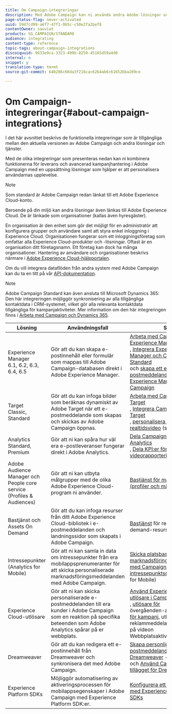 ```yaml
---
title: Om Campaign-integreringar
description: Med Adobe Campaign kan ni använda andra Adobe-lösningar och kombinera deras olika funktioner.
page-status-flag: never-activated
uuid: 59d7cd99-a6f7-47f1-9b5c-c50e27a2bef8
contentOwner: sauviat
products: SG_CAMPAIGN/STANDARD
audience: integrating
content-type: reference
topic-tags: about-campaign-integrations
discoiquuid: 9633e9ca-3323-499b-8259-45165d59a4d0
internal: n
snippet: y
translation-type: tm+mt
source-git-commit: 640286c66da3f216cac6264ab6c61652bba209ce

---
```



# Om Campaign-integreringar{#about-campaign-integrations}

I det här avsnittet beskrivs de funktionella integreringar som är tillgängliga mellan den aktuella versionen av Adobe Campaign och andra lösningar och tjänster.

Med de olika integreringar som presenteras nedan kan ni kombinera funktionerna för leverans och avancerad kampanjhantering i Adobe Campaign med en uppsättning lösningar som hjälper er att personalisera användarnas upplevelse.

>[!NOTE]
>
> Som standard är Adobe Campaign redan länkat till ett Adobe Experience Cloud-konto.

Beroende på din miljö kan andra lösningar även länkas till Adobe Experience Cloud. De är länkade som organisationer (kallas även hyresgäster).

En organisation är den enhet som gör det möjligt för en administratör att konfigurera grupper och användare samt att styra enkel inloggning i Experience Cloud. Organisationen fungerar som ett inloggningsföretag som omfattar alla Experience Cloud-produkter och -lösningar. Oftast är en organisation ditt företagsnamn. Ett företag kan dock ha många organisationer. Hantering av användare och organisationer beskrivs närmare i [Adobe Experience Cloud-hjälpportalen](https://marketing.adobe.com/resources/help/en_US/mcloud/organizations.html).

Om du vill integrera dataflöden från andra system med Adobe Campaign kan du ta en titt på vår [API-dokumentation](../../api/using/about-campaign-standard-apis.md).

>[!NOTE]
>
>Adobe Campaign Standard kan även ansluta till Microsoft Dynamics 365: Den här integreringen möjliggör synkronisering av alla tillgängliga kontaktdata i CRM-systemet, vilket gör alla relevanta kontaktdata tillgängliga för kampanjaktiviteter. Mer information om den här integreringen finns i [Arbeta med Campaign och Dynamics 365](../../integrating/using/working-with-campaign-standard-and-microsoft-dynamics-365.md).


<table> 
 <thead> 
  <tr> 
   <th> Lösning<br /> </th> 
   <th> Användningsfall<br /> </th> 
   <th> Se<br /> </th> 
  </tr> 
 </thead> 
 <tbody> 
  <tr> 
   <td> Experience Manager<br /> 6.1, 6.2, 6.3, 6.4, 6.5<br /> </td> 
   <td> Gör att du kan skapa e-postinnehåll eller formulär som mappas till Adobe Campaign-databasen direkt i Adobe Experience Manager.<br /> </td> 
   <td> 
     <a href="../../integrating/using/integrating-with-experience-manager.md">Arbeta med Campaign och Experience Manager</a><br/>, <a href="https://helpx.adobe.com/experience-manager/6-4/sites/administering/using/campaignstandard.html">Integrera Experience Manager och Campaign Standard</a> <br/>och <a href="https://docs.campaign.adobe.com/doc/standard/getting_started/en/ACS_AEM.html">skapa ett e-postmeddelande med Experience Manager och Campaign</a> 
    </td> 
  </tr> 
  <tr> 
   <td> Target<br /> Classic, Standard<br /> </td> 
   <td> Gör att du kan infoga bilder som beräknas dynamiskt av Adobe Target när ett e-postmeddelande som skapas och skickas av Adobe Campaign öppnas.<br /> </td> 
   <td> 
    <a href="../../integrating/using/about-campaign-target-integration.md">Arbeta med Campaign och Target</a> <br/>, <a href="https://marketing.adobe.com/resources/help/en_US/target/a4t/c_campaign_and_target.html">Integrera Campaign och Target</a><br/>, <a href="https://helpx.adobe.com/marketing-cloud/how-to/email-marketing.html">personalisera e-postbilder i realtidsvideo</a> (steg 3)
    </td> 
  </tr> 
  <tr> 
   <td> Analytics<br /> Standard, Premium <br /> </td> 
   <td> Gör att ni kan spåra hur väl era e-postleveranser fungerar direkt i Adobe Analytics.<br /> </td> 
   <td> 
    <a href="../../integrating/using/about-campaign-analytics-integration.md">Dela Campaign-data med Analytics</a><br/>, <a href="https://helpx.adobe.com/marketing-cloud/how-to/email-marketing.html">Dela KPI:er för integrerad videorapportering</a> (steg 1)
    </td> 
  </tr> 
  <tr> 
   <td> Adobe Audience Manager och People core service (Profiles &amp; Audiences)<br /> </td> 
   <td> Gör att ni kan utbyta målgrupper med de olika Adobe Experience Cloud-program ni använder.<br /> </td> 
   <td> <a href="../../integrating/using/about-campaign-audience-manager-or-people-core-service-integration.md">Bastjänst för människor (profiler och målgrupper)</a><br /> </td> 
  </tr> 
  <tr> 
   <td> Bastjänst och Assets On Demand<br /> </td> 
   <td> Gör att du kan infoga resurser från ditt Adobe Experience Cloud-bibliotek i e-postmeddelanden och landningssidor som skapats i Adobe Campaign.<br /> </td> 
   <td> <a href="../../integrating/using/working-with-campaign-and-assets-core-service.md">Bastjänst</a> för resurser eller on demand-resurser<br /> </td> 
  </tr> 
  <tr> 
   <td> Intressepunkter (Analytics for Mobile)<br /> </td> 
   <td> Gör att ni kan samla in data om intressepunkter från era mobilappsprenumeranter för att skicka personaliserade marknadsföringsmeddelanden med Adobe Campaign.<br /> </td> 
   <td> <a href="../../integrating/using/about-campaign-points-of-interest-data-integration.md">Skicka platsbaserade marknadsföringsmeddelanden med Campaign-data och intressepunktsdata</a> (Analytics for Mobile)<br /> </td> 
  </tr> 
  <tr> 
   <td> Experience Cloud-utlösare<br /> </td> 
   <td> Gör att ni kan skicka personaliserade e-postmeddelanden till era kunder i Adobe Campaign som en reaktion på specifika beteenden som Adobe Analytics spårar på er webbplats.<br /> </td> 
   <td> 
    <a href="../../integrating/using/about-adobe-experience-cloud-triggers.md">Använd Experience Cloud-utlösare i Campaign Standard</a><br/>, <a href="../../integrating/using/abandonment-triggers-use-cases.md">utlösare för</a><br/>övergåenden-användningsfall <a href="https://helpx.adobe.com/marketing-cloud/how-to/email-marketing.html">för kampanj,</a> utlösa reklammeddelanden baserat på videon Webbplatsaktivitet(steg 2)
    </td> 
  </tr> 
  <tr> 
   <td> Dreamweaver<br /> </td> 
   <td> Gör att du kan redigera ett e-postinnehåll från Dreamweaver och synkronisera det med Adobe Campaign.<br /> </td> 
   <td> 
    <a href="https://docs.adobe.com/content/help/en/campaign-learn/campaign-standard-tutorials/designing-content/email-designer/dreamweaver-integration.html">Skapa personliga e-postmeddelanden med Dreamweaver</a> -video <br/>och <a href="https://helpx.adobe.com/dreamweaver/using/working-with-dreamweaver-and-campaign.html">Använd Campaign-tillägget för Dreamweaver</a> 
  </td> 
  </tr> 
  <tr> 
   <td> Experience Platform SDKs<br /> </td> 
   <td> Möjliggör automatisering av aktiveringsprocessen för mobilappsegenskaper i Adobe Campaign med Experience Platform SDK:er.<br /> </td> 
   <td> <a href="https://helpx.adobe.com/campaign/kb/configuring-app-sdk.html">Konfigurera ett mobilprogram med Experience Platform SDKs</a><br /> </td> 
  </tr> 
 </tbody> 
</table>

